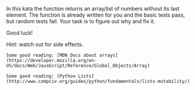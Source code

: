 In this kata the function returns an array/list of numbers without its last element. The function is already written for you and the basic tests pass, but random tests fail. Your task is to figure out why and fix it.

Good luck!

Hint: watch out for side effects. 

~~~if:javascript,coffeescript
Some good reading: [MDN Docs about arrays](https://developer.mozilla.org/en-US/docs/Web/JavaScript/Reference/Global_Objects/Array)
~~~
~~~if:python
Some good reading: [Python Lists](http://www.compciv.org/guides/python/fundamentals/lists-mutability/)
~~~